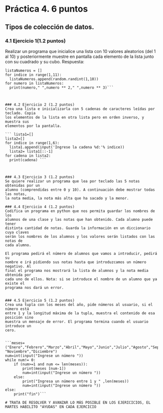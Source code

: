 # Práctica 4. 6 puntos
## Tipos de colección de datos.
### 4.1 Ejercicio 1(1.2 puntos)
Realizar un programa que inicialice una lista con 10 valores aleatorios (del 1 al 10)
y posteriormente muestre en pantalla cada elemento de la lista junto con su
cuadrado y su cubo.
Respuesta:

```import random 
listaNumeros = [] 
for indice in range(1,11):
  listaNumeros.append(random.randint(1,10)) 
for numero in listaNumeros:
  print(numero," ",numero ** 2," ",numero ** 3)```



### 4.2 Ejercicio 2 (1.2 puntos)
Crea una lista e inicializarla con 5 cadenas de caracteres leídas por teclado. Copia
los elementos de la lista en otra lista pero en orden inverso, y muestra sus
elementos por la pantalla.

``` lista1=[]
lista2=[]
for indice in range(1,6):
  lista1.append(input('Ingrese la cadena %d:'% indice))
  lista2= lista1[::-1]
for cadena in lista2:
  print(cadena) ```



### 4.3 Ejercicio 3 (1.2 puntos)
Se quiere realizar un programa que lea por teclado las 5 notas obtenidas por un
alumno (comprendidas entre 0 y 10). A continuación debe mostrar todas las notas,
la nota media, la nota más alta que ha sacado y la menor.

### 4.4 Ejercicio 4 (1.2 puntos)
Codifica un programa en python que nos permita guardar los nombres de los
alumnos de una clase y las notas que han obtenido. Cada alumno puede tener
distinta cantidad de notas. Guarda la información en un diccionario cuya claves
serán los nombres de los alumnos y los valores serán listados con las notas de
cada alumno.

El programa pedirá el número de alumnos que vamos a introducir, pedirá su
nombre e irá pidiendo sus notas hasta que introduzcamos un número negativo. Al
final el programa nos mostrará la lista de alumnos y la nota media obtenida por
cada uno de ellos. Nota: si se introduce el nombre de un alumno que ya existe el
programa nos dará un error.


### 4.5 Ejercicio 5 (1.2 puntos)
Crea una tupla con los meses del año, pide números al usuario, si el número está
entre 1 y la longitud máxima de la tupla, muestra el contenido de esa posición sino
muestra un mensaje de error. El programa termina cuando el usuario introduce un
cero.


```meses=("Enero","Febrero","Marzo","Abril","Mayo","Junio","Julio","Agosto","Septiembre","Octubre", "Noviembre","Diciembre")
num=int(input("Ingrese un número "))
while num!= 0:
    if (num>=1 and num <= len(meses)):
        print(meses [num-1])               
        num=int(input("Ingrese un número "))        
    else:    
        print("Ingresa un número entre 1 y " ,len(meses))                
        num=int(input("Ingrese un número "))                
else:
    print("fin")```
        
# TRATA DE RESOLVER Y AVANZAR LO MÁS POSIBLE EN LOS EJERICICIOS, EL MARTES HABILITO "AYUDAS" EN CADA EJERCICIO
